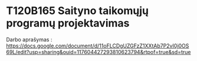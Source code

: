# T120B165 Saityno taikomųjų programų projektavimas

Darbo aprašymas : https://docs.google.com/document/d/11oFLCDgUZGFzZ1XXtAb7P2vI0j0OS69L/edit?usp=sharing&ouid=117604427293810623794&rtpof=true&sd=true
